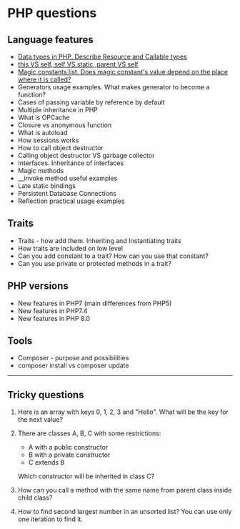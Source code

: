 # PHP questions

## Language features
- [Data types in PHP. Describe Resource and Callable types](https://github.com/glaphire/interview_questions_and_answers/blob/main/src/php/answers/data_types_in_php.md)
- [this VS self, self VS static, parent VS self](https://github.com/glaphire/interview_questions_and_answers/blob/main/src/php/answers/this_vs_self_vs_parent.md)
- [Magic constants list. Does magic constant's value depend on the place where it is called?](https://github.com/glaphire/interview_questions_and_answers/blob/main/src/php/answers/magic_constants.md)
- Generators usage examples. What makes generator to become a function?
- Cases of passing variable by reference by default
- Multiple inheritance in PHP
- What is OPCache
- Closure vs anonymous function
- What is autoload
- How sessions works
- How to call object destructor
- Calling object destructor VS garbage collector
- Interfaces. Inheritance of interfaces
- Magic methods
- __invoke method useful examples
- Late static bindings
- Persistent Database Connections
- Reflection practical usage examples

## Traits
- Traits - how add them. Inheriting and Instantiating traits
- How traits are included on low level
- Can you add constant to a trait? How can you use that constant?
- Can you use private or protected methods in a trait?

## PHP versions
- New features in PHP7 (main differences from PHP5)
- New features in PHP7.4
- New features in PHP 8.0

## Tools
- Composer - purpose and possibilities
- composer install vs composer update

------

## Tricky questions
1. Here is an array with keys 0, 1, 2, 3 and "Hello". What will be the key for the next value?
2. There are classes A, B, C with some restrictions:
    - A with a public constructor
    - B with a private constructor
    - C  extends B
    
    Which constructor will be inherited in class C?

3. How can you call a method with the same name from parent class inside child class?
4. How to find second largest number in an unsorted list? You can use only one iteration to find it.